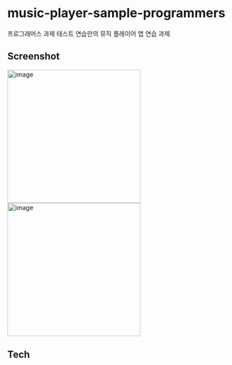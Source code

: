 # music-player-sample-programmers
프로그래머스 과제 테스트 연습란의 뮤직 플레이어 앱 연습 과제

## Screenshot

<img width="300" alt="image" src="https://user-images.githubusercontent.com/81426024/177744786-96d3b1cf-c8a2-40ad-a4c1-d2cba40dacbb.png"><img width="300" alt="image" src="https://user-images.githubusercontent.com/81426024/177744800-128c8ee8-4be3-4cbe-aadc-b969949d96b6.png">

## Tech
